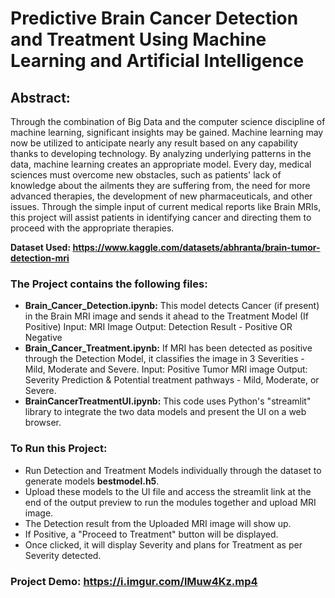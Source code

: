 # Predictive Brain Cancer Detection and Treatment Using Machine Learning and Artificial Intelligence

## Abstract:
Through the combination of Big Data and the computer science discipline of machine learning, significant insights may be gained. Machine learning may now be utilized to anticipate nearly any result based on any capability thanks to developing technology. By analyzing underlying patterns in the data, machine learning creates an appropriate model. Every day, medical sciences must overcome new obstacles, such as patients' lack of knowledge about the ailments they are suffering from, the need for more advanced therapies, the development of new pharmaceuticals, and other issues. Through the simple input of current medical reports like Brain MRIs, this project will assist patients in identifying cancer and directing them to proceed with the appropriate therapies.

**Dataset Used: https://www.kaggle.com/datasets/abhranta/brain-tumor-detection-mri**

### The Project contains the following files:
- **Brain_Cancer_Detection.ipynb:**
  This model detects Cancer (if present) in the Brain MRI image and sends it ahead to the Treatment Model (If Positive)
  Input: MRI Image
  Output: Detection Result - Positive OR Negative
- **Brain_Cancer_Treatment.ipynb:**
  If MRI has been detected as positive through the Detection Model, it classifies the image in 3 Severities - Mild, Moderate and Severe.
  Input: Positive Tumor MRI image
  Output: Severity Prediction & Potential treatment pathways - Mild, Moderate, or Severe.
- **BrainCancerTreatmentUI.ipynb:**
  This code uses Python's "streamlit" library to integrate the two data models and present the UI on a web browser.

### To Run this Project:
- Run Detection and Treatment Models individually through the dataset to generate models **bestmodel.h5**.
- Upload these models to the UI file and access the streamlit link at the end of the output preview to run the modules together and upload MRI image.
- The Detection result from the Uploaded MRI image will show up.
- If Positive, a "Proceed to Treatment" button will be displayed.
- Once clicked, it will display Severity and plans for Treatment as per Severity detected.

### Project Demo: https://i.imgur.com/lMuw4Kz.mp4

  
